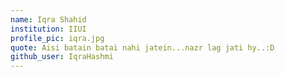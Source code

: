 ```yaml
---
name: Iqra Shahid
institution: IIUI
profile_pic: iqra.jpg
quote: Aisi batain batai nahi jatein...nazr lag jati hy..:D
github_user: IqraHashmi
---
```

